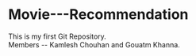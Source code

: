 # Movie---Recommendation
This is my first Git Repository.
<br>
Members -- Kamlesh Chouhan and Gouatm Khanna.
